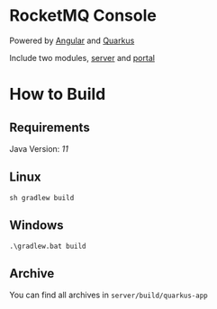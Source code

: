 # RocketMQ Console

Powered by [Angular](https://github.com/angular/angular) and [Quarkus](https://github.com/quarkusio/quarkus)

Include two modules, [server](./server/README.md) and [portal](./portal/README.md)

# How to Build

Requirements
---

Java Version: _11_

Linux
---
```shell
sh gradlew build
```

Windows
---
```
.\gradlew.bat build
```

Archive
---

You can find all archives in `server/build/quarkus-app`